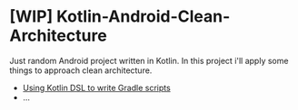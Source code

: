 # [WIP] Kotlin-Android-Clean-Architecture
Just random Android project written in Kotlin. In this project i'll apply some things to approach clean architecture.
- [Using Kotlin DSL to write Gradle scripts](https://blog.dicoding.com/belajar-gradle-kotlin-dsl-android/)
- ...
